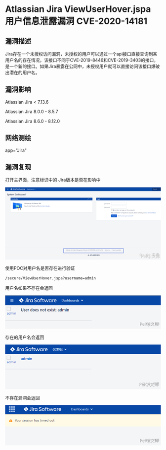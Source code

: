 # Atlassian Jira ViewUserHover.jspa 用户信息泄露漏洞 CVE-2020-14181

## 漏洞描述

Jira存在一个未授权访问漏洞，未授权的用户可以通过一个api接口直接查询到某用户名的存在情况，该接口不同于CVE-2019-8446和CVE-2019-3403的接口，是一个新的接口。如果Jira暴露在公网中，未授权用户就可以直接访问该接口爆破出潜在的用户名。

## 漏洞影响

<a-checkbox checked>Atlassian Jira < 7.13.6</a-checkbox></br>

<a-checkbox checked>Atlassian Jira 8.0.0 - 8.5.7</a-checkbox></br>

<a-checkbox checked>Atlassian Jira 8.6.0 - 8.12.0</a-checkbox></br>

## 网络测绘

<a-checkbox checked>app="Jira"</a-checkbox></br>

## 漏洞复现

打开主界面，注意标识中的 Jira版本是否在影响中

![img](../../../.vuepress/public/img/jira-1.png)



使用POC对用户名是否存在进行验证

```
/secure/ViewUserHover.jspa?username=admin
```

用户名如果不存在会返回

![img](../../../.vuepress/public/img/jira-2.png)



存在的用户名会返回

![img](../../../.vuepress/public/img/jira-4.png)



不存在漏洞会返回

![img](../../../.vuepress/public/img/jira-3.png)



## 